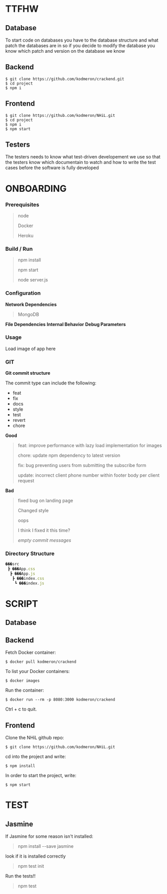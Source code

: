 # TTFHW

## Database

To start code on databases you have to the database structure and what patch the databases are in so if you decide to modify the database you know which patch and version on the database we know

## Backend
```
$ git clone https://github.com/kodmeron/crackend.git
$ cd project
$ npm i
```
## Frontend
```
$ git clone https://github.com/kodmeron/NHiL.git
$ cd project
$ npm i
$ npm start
```


## Testers

The testers needs to know what test-driven developement we use so that the testers know which documentain to watch and how to write the test cases before the software is fully developed

# ONBOARDING

### Prerequisites

> node
>
> Docker
>
> Heroku

### Build / Run

> npm install
>
> npm start
>
> node server.js

### Configuration

**Network Dependencies**

> MongoDB

**File Dependencies**
**Internal Behavior**
**Debug Parameters**

### Usage

Load image of app here

### GIT

**Git commit structure**

The commit type can include the following:

- feat
- fix
- docs
- style
- test
- revert
- chore

**Good**

> feat: improve performance with lazy load implementation for images
>
> chore: update npm dependency to latest version
>
> fix: bug preventing users from submitting the subscribe form
>
> update: incorrect client phone number within footer body per client request

**Bad**

> fixed bug on landing page
>
> Changed style
>
> oops
>
> I think I fixed it this time?
>
> _empty commit messages_

### Directory Structure

```javascript
���src
 ┣ ���App.css
  ┣ ���App.js
   ┣ ���index.css
    ┗ ���index.js
```

# SCRIPT

## Database

## Backend
Fetch Docker container:
```
$ docker pull kodmeron/crackend
```

To list your Docker containers:
```
$ docker images
```

Run the container:
```
$ docker run --rm -p 8080:3000 kodmeron/crackend
```

Ctrl + c to quit.

## Frontend
Clone the NHiL github repo:
```
$ git clone https://github.com/kodmeron/NHiL.git
```

cd into the project and write:
```
$ npm install
```

In order to start the project, write:
```
$ npm start
```

# TEST

## Jasmine

If Jasmine for some reason isn't installed:

> npm install --save jasmine

look if it is installed correctly

> npm test init

Run the tests!!

> npm test